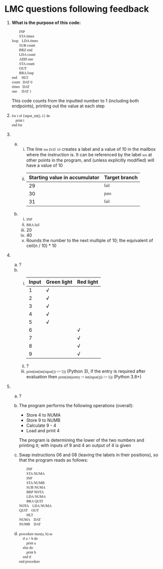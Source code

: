 <style>
ol ol {
    list-style-type: lower-alpha;
}
ol ol ol {
    list-style-type: lower-roman;
}
code, pre {
    font-family: "Source Code Pro";
}
</style>
# LMC questions following feedback

1. **What is the purpose of this code:**

    ```lmc
            INP
            STA times
    loop    LDA times
            SUB count
            BRZ end
            LDA count
            ADD one
            STA count
            OUT
            BRA loop
    end     HLT
    count   DAT 0
    times   DAT
    one     DAT 1
    ```

    This code counts from the inputted number to 1 (including both endpoints), printing out the value at each step
2.  ```psc
    for i of {input_int()..1} do
        print i
    end for
    ```
3. &#x200b;
    1. &#x200b;
        1. The line `ten DAT 10` creates a label and a value of 10 in the mailbox where the instruction is. It can be referenced by the label `ten` at other points in the program, and (unless explicitly modified) will have a value of 10
        2. Starting value in accumulator | Target branch
            --- | ---
            29 | `fail`
            30 | `pass`
            31 | `fail`
    2. &#x200b;
        1. `INP`
        2. `BRA fail`
        3. 20
        4. 40
        5. Rounds the number to the next multiple of 10; the equivalent of ceil(n / 10) * 10
4. &#x200b;
    1. ?
    2. &#x200b;
        1. Input | Green light | Red light
            --- | --- | ---
            1 | √ |
            2 | √ |
            3 | √ |
            4 | √ |
            5 | √ |
            6 |   | √
            7 |   | √
            8 |   | √
            9 |   | √
        2. ?
        3. `print(int(int(input()) <= 5))` (Python 3), if the entry is required after evaluation then `print(int((entry := int(input())) <= 5))` (Python 3.8+)
5. &#x200b;
    1. ?
    2. The program performs the following operations (overall):
        - Store 4 to NUMA
        - Store 9 to NUMB
        - Calculate 9 - 4
        - Load and print 4

        The program is determining the lower of the two numbers and printing it; with inputs of 9 and 4 an output of 4 is given
    3. Swap instructions 06 and 08 (leaving the labels in their positions), so that the program reads as follows:

        ```lmc
                INP
                STA NUMA
                INP
                STA NUMB
                SUB NUMA
                BRP NOTA
                LDA NUMA
                BRA QUIT
        NOTA    LDA NUMA
        QUIT    OUT
                HLT
        NUMA    DAT
        NUMB    DAT
        ```
    4.  ```psc
        procedure max(a, b) as
            if a > b do
                print a
            else do
                print b
            end if
        end procedure
        ```